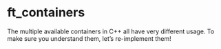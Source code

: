 # ft_containers
The multiple available containers in C++ all have very different usage. To
make sure you understand them, let’s re-implement them!
